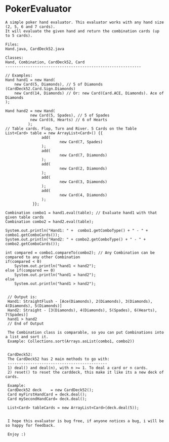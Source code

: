 # PokerEvaluator
	A simple poker hand evaluator. This evaluator works with any hand size (2, 5, 6 and 7 cards).
	It will evaluate the given hand and return the combination cards (up to 5 cards). 

	Files: 
	Hand.java, CardDeck52.java

	Classes: 
	Hand, Combination, CardDeck52, Card
 	------------------------------------------------------------

	// Examples: 
	Hand hand1 = new Hand(
		new Card(5, Diamonds), // 5 of Diamonds (CardDeck52.Card.Sign.Diamonds)
		new Card(14, Diamonds) // Or: new Card(Card.ACE, Diamonds). Ace of Diamonds
	);

	Hand hand2 = new Hand(
		       new Card(5, Spades), // 5 of Spades
		       new Card(6, Hearts) // 6 of Hearts
		      );
	// Table cards. Flop, Turn and River. 5 Cards on the Table			
	List<Card> table = new ArrayList<Card>() {{
					add(
							new Card(7, Spades)
					);
					add(
							new Card(7, Diamonds)
					);
					add(
							new Card(2, Diamonds)
					);
					add(
							new Card(3, Diamonds)
					);
					add(
							new Card(4, Diamonds)
					);
				}};
      
	Combination combo1 = hand1.eval(table); // Evaluate hand1 with that given table cards
	Combination combo2 = hand2.eval(table);

	System.out.println("Hand1: " +  combo1.getComboType() + " - " + combo1.getComboCards());
	System.out.println("Hand2: " + combo2.getComboType() + " - " + combo2.getComboCards());

	int compared = combo1.compareTo(combo2); // Any Combination can be compared to any other Combination
	if(compared < 0)
		System.out.println("hand1 < hand2");
	else if(compared == 0)
		System.out.println("hand1 = hand2");
	else
		System.out.println("hand1 > hand2");
     
     
     // Output is: 
     Hand1: StraightFlush - [Ace(Diamonds), 2(Diamonds), 3(Diamonds), 4(Diamonds), 5(Diamonds)]
     Hand2: Straight - [3(Diamonds), 4(Diamonds), 5(Spades), 6(Hearts), 7(Spades)]
     hand1 > hand2
     // End of Output
     
     The Combination class is comparable, so you can put Combinations into a list and sort it.
     Example: Collections.sort(Arrays.asList(combo1, combo2))
     
     
     CardDeck52:
     The CardDeck52 has 2 main methods to go with:
     --------------------------------------------
     1) deal() and deal(n), with n >= 1. To deal a card or n cards.
     2) reset() to reset the carddeck, this make it like its a new deck of cards.
     
     Example:
     CardDeck52 deck 	= new CardDeck52();
     Card myFirstHandCard = deck.deal();
     Card mySecondHandCard= deck.deal();
     
     List<Card> tableCards = new ArrayList<Card>(deck.deal(5));
     
     
     I hope this evaluator is bug free, if anyone notices a bug, i will be so happy for feedback.
     
     Enjoy :)
     
     
